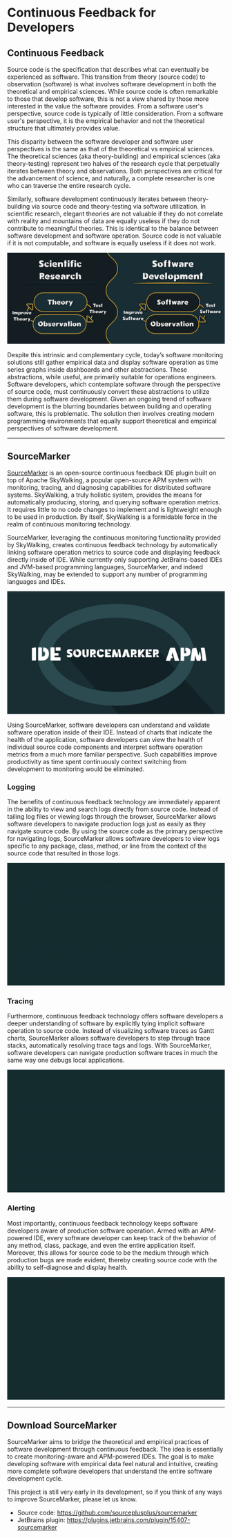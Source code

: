 # Continuous Feedback for Developers

## Continuous Feedback

Source code is the specification that describes what can eventually be experienced as software. This transition from theory (source code) to observation (software) is what involves software development in both the theoretical and empirical sciences. While source code is often remarkable to those that develop software, this is not a view shared by those more interested in the value the software provides. From a software user's perspective, source code is typically of little consideration. From a software user's perspective, it is the empirical behavior and not the theoretical structure that ultimately provides value.

This disparity between the software developer and software user perspectives is the same as that of the theoretical vs empirical sciences. The theoretical sciences (aka theory-building) and empirical sciences (aka theory-testing) represent two halves of the research cycle that perpetually iterates between theory and observations. Both perspectives are critical for the advancement of science, and naturally, a complete researcher is one who can traverse the entire research cycle.

Similarly, software development continuously iterates between theory-building via source code and theory-testing via software utilization. In scientific research, elegant theories are not valuable if they do not correlate with reality and mountains of data are equally useless if they do not contribute to meaningful theories. This is identical to the balance between software development and software operation. Source code is not valuable if it is not computable, and software is equally useless if it does not work.

![](../../.github/media/misc/SM-Research-vs-Development.jpg)

Despite this intrinsic and complementary cycle, today’s software monitoring solutions still gather empirical data and display software operation as time series graphs inside dashboards and other abstractions. These abstractions, while useful, are primarily suitable for operations engineers. Software developers, which contemplate software through the perspective of source code, must continuously convert these abstractions to utilize them during software development. Given an ongoing trend of software development is the blurring boundaries between building and operating software, this is problematic. The solution then involves creating modern programming environments that equally support theoretical and empirical perspectives of software development.

---

## SourceMarker

[SourceMarker](https://sourcemarker.dev) is an open-source continuous feedback IDE plugin built on top of Apache SkyWalking, a popular open-source APM system with monitoring, tracing, and diagnosing capabilities for distributed software systems. SkyWalking, a truly holistic system, provides the means for automatically producing, storing, and querying software operation metrics. It requires little to no code changes to implement and is lightweight enough to be used in production. By itself, SkyWalking is a formidable force in the realm of continuous monitoring technology.

SourceMarker, leveraging the continuous monitoring functionality provided by SkyWalking, creates continuous feedback technology by automatically linking software operation metrics to source code and displaying feedback directly inside of IDE. While currently only supporting JetBrains-based IDEs and JVM-based programming languages, SourceMarker, and indeed SkyWalking, may be extended to support any number of programming languages and IDEs.

![](../../.github/media/misc/SM_IDE-APM.gif)

Using SourceMarker, software developers can understand and validate software operation inside of their IDE. Instead of charts that indicate the health of the application, software developers can view the health of individual source code components and interpret software operation metrics from a much more familiar perspective. Such capabilities improve productivity as time spent continuously context switching from development to monitoring would be eliminated.

### Logging

The benefits of continuous feedback technology are immediately apparent in the ability to view and search logs directly from source code. Instead of tailing log files or viewing logs through the browser, SourceMarker allows software developers to navigate production logs just as easily as they navigate source code. By using the source code as the primary perspective for navigating logs, SourceMarker allows software developers to view logs specific to any package, class, method, or line from the context of the source code that resulted in those logs.

![](../../.github/media/misc/SM_Logging.gif)

### Tracing

Furthermore, continuous feedback technology offers software developers a deeper understanding of software by explicitly tying implicit software operation to source code. Instead of visualizing software traces as Gantt charts, SourceMarker allows software developers to step through trace stacks, automatically resolving trace tags and logs. With SourceMarker, software developers can navigate production software traces in much the same way one debugs local applications.

![](../../.github/media/misc/SM_Tracing.gif)

### Alerting

Most importantly, continuous feedback technology keeps software developers aware of production software operation. Armed with an APM-powered IDE, every software developer can keep track of the behavior of any method, class, package, and even the entire application itself. Moreover, this allows for source code to be the medium through which production bugs are made evident, thereby creating source code with the ability to self-diagnose and display health.

![](../../.github/media/misc/SM_Alerting.gif)

---

## Download SourceMarker

SourceMarker aims to bridge the theoretical and empirical practices of software development through continuous feedback. The idea is essentially to create monitoring-aware and APM-powered IDEs. The goal is to make developing software with empirical data feel natural and intuitive, creating more complete software developers that understand the entire software development cycle.

This project is still very early in its development, so if you think of any ways to improve SourceMarker, please let us know.

- Source code: https://github.com/sourceplusplus/sourcemarker
- JetBrains plugin: https://plugins.jetbrains.com/plugin/15407-sourcemarker
